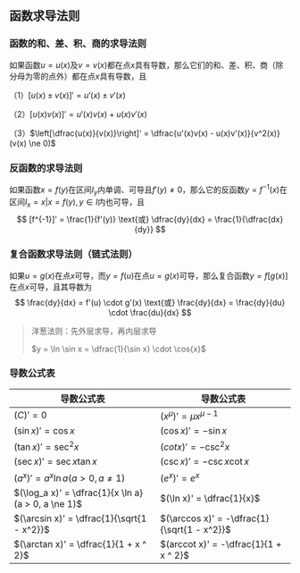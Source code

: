 ## 函数求导法则

### 函数的和、差、积、商的求导法则

如果函数$u=u(x)$及$v=v(x)$都在点$x$具有导数，那么它们的和、差、积、商（除分母为零的点外）都在点$x$具有导数，且

（1）$[u(x) \pm v(x)]' = u'(x) \pm v'(x)$

（2）$[u(x)v(x)]' = u'(x)v(x) + u(x)v'(x)$

（3）$\left[\dfrac{u(x)}{v(x)}\right]' = \dfrac{u'(x)v(x) - u(x)v'(x)}{v^2(x)} (v(x) \ne 0)$

### 反函数的求导法则

如果函数$x = f(y)$在区间$I_y$内单调、可导且$f'(y) \ne 0$，那么它的反函数$y = f^{-1}(x)$在区间$I_x={x|x=f(y), y \in I}$内也可导，且
$$
[f^{-1}]' = \frac{1}{f'(y)} \text{或} \dfrac{dy}{dx} = \frac{1}{\dfrac{dx}{dy}}
$$

### 复合函数求导法则（链式法则）

如果$u = g(x)$在点$x$可导，而$y = f(u)$在点$u = g(x)$可导，那么复合函数$y = f[g(x)]$在点$x$可导，且其导数为
$$
\frac{dy}{dx} = f'(u) \cdot g'(x) \text{或} \frac{dy}{dx} = \frac{dy}{du} \cdot \frac{du}{dx}
$$

> 洋葱法则：先外层求导，再内层求导
> 
> $y = \ln \sin x = \dfrac{1}{\sin x} \cdot \cos{x}$

### 导数公式表

| 导数公式表 | 导数公式表 |
| --- | --- |
| $(C)' = 0$ | $(x^\mu)'=\mu x^{\mu - 1}$ |
| $(\sin x)' = \cos x$ | $(\cos x)' = -\sin x$ |
| $(\tan x)' = \sec^2x$ | $(cot x)' = -\csc^2x$ |
| $(\sec x)' = \sec x \tan x$ | $(\csc x)' = -\csc x \cot x$ |
| $(a^x)' = a^x \ln a (a > 0, a \ne 1)$ | $(e^x)' = e^x$ |
| $(\log_a x)' = \dfrac{1}{x \ln a} (a > 0, a \ne 1)$ | $(\ln x)' = \dfrac{1}{x}$ |
| $(\arcsin x)' = \dfrac{1}{\sqrt{1 - x^2}}$ | $(\arccos x)' = -\dfrac{1}{\sqrt{1 - x^2}}$ |
| $(\arctan x)' = \dfrac{1}{1 + x ^ 2}$ | $(arccot x)' = -\dfrac{1}{1 + x ^ 2}$ |
















